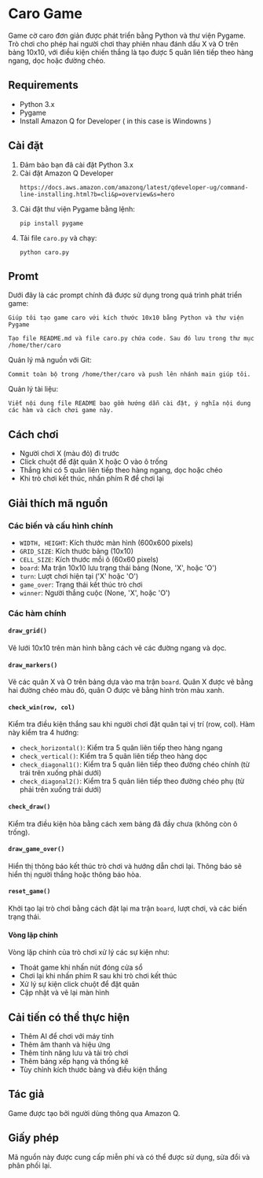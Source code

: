 # Caro Game

Game cờ caro đơn giản được phát triển bằng Python và thư viện Pygame. Trò chơi cho phép hai người chơi thay phiên nhau đánh dấu X và O trên bảng 10x10, với điều kiện chiến thắng là tạo được 5 quân liên tiếp theo hàng ngang, dọc hoặc đường chéo.

## Requirements

- Python 3.x
- Pygame
- Install Amazon Q for Developer ( in this case is Windowns )

## Cài đặt

1. Đảm bảo bạn đã cài đặt Python 3.x
2. Cài đặt Amazon Q Developer
   ```
   https://docs.aws.amazon.com/amazonq/latest/qdeveloper-ug/command-line-installing.html?b=cli&p=overview&s=hero
   ```
4. Cài đặt thư viện Pygame bằng lệnh:
   ```
   pip install pygame
   ```
5. Tải file `caro.py` và chạy:
   ```
   python caro.py
   ```
## Promt 
Dưới đây là các prompt chính đã được sử dụng trong quá trình phát triển game:

    Giúp tôi tạo game caro với kích thước 10x10 bằng Python và thư viện Pygame

    Tạo file README.md và file caro.py chứa code. Sau đó lưu trong thư mục /home/ther/caro

Quản lý mã nguồn với Git:
    
    Commit toàn bộ trong /home/ther/caro và push lên nhánh main giúp tôi.

Quản lý tài liệu:
 
    Viết nội dung file README bao gồm hướng dẫn cài đặt, ý nghĩa nội dung các hàm và cách chơi game này.

## Cách chơi

- Người chơi X (màu đỏ) đi trước
- Click chuột để đặt quân X hoặc O vào ô trống
- Thắng khi có 5 quân liên tiếp theo hàng ngang, dọc hoặc chéo
- Khi trò chơi kết thúc, nhấn phím R để chơi lại

## Giải thích mã nguồn

### Các biến và cấu hình chính

- `WIDTH, HEIGHT`: Kích thước màn hình (600x600 pixels)
- `GRID_SIZE`: Kích thước bảng (10x10)
- `CELL_SIZE`: Kích thước mỗi ô (60x60 pixels)
- `board`: Ma trận 10x10 lưu trạng thái bảng (None, 'X', hoặc 'O')
- `turn`: Lượt chơi hiện tại ('X' hoặc 'O')
- `game_over`: Trạng thái kết thúc trò chơi
- `winner`: Người thắng cuộc (None, 'X', hoặc 'O')

### Các hàm chính

#### `draw_grid()`
Vẽ lưới 10x10 trên màn hình bằng cách vẽ các đường ngang và dọc.

#### `draw_markers()`
Vẽ các quân X và O trên bảng dựa vào ma trận `board`. Quân X được vẽ bằng hai đường chéo màu đỏ, quân O được vẽ bằng hình tròn màu xanh.

#### `check_win(row, col)`
Kiểm tra điều kiện thắng sau khi người chơi đặt quân tại vị trí (row, col). Hàm này kiểm tra 4 hướng:
- `check_horizontal()`: Kiểm tra 5 quân liên tiếp theo hàng ngang
- `check_vertical()`: Kiểm tra 5 quân liên tiếp theo hàng dọc
- `check_diagonal1()`: Kiểm tra 5 quân liên tiếp theo đường chéo chính (từ trái trên xuống phải dưới)
- `check_diagonal2()`: Kiểm tra 5 quân liên tiếp theo đường chéo phụ (từ phải trên xuống trái dưới)

#### `check_draw()`
Kiểm tra điều kiện hòa bằng cách xem bảng đã đầy chưa (không còn ô trống).

#### `draw_game_over()`
Hiển thị thông báo kết thúc trò chơi và hướng dẫn chơi lại. Thông báo sẽ hiển thị người thắng hoặc thông báo hòa.

#### `reset_game()`
Khởi tạo lại trò chơi bằng cách đặt lại ma trận `board`, lượt chơi, và các biến trạng thái.

#### Vòng lặp chính
Vòng lặp chính của trò chơi xử lý các sự kiện như:
- Thoát game khi nhấn nút đóng cửa sổ
- Chơi lại khi nhấn phím R sau khi trò chơi kết thúc
- Xử lý sự kiện click chuột để đặt quân
- Cập nhật và vẽ lại màn hình

## Cải tiến có thể thực hiện

- Thêm AI để chơi với máy tính
- Thêm âm thanh và hiệu ứng
- Thêm tính năng lưu và tải trò chơi
- Thêm bảng xếp hạng và thống kê
- Tùy chỉnh kích thước bảng và điều kiện thắng

## Tác giả

Game được tạo bởi người dùng thông qua Amazon Q.

## Giấy phép

Mã nguồn này được cung cấp miễn phí và có thể được sử dụng, sửa đổi và phân phối lại.
